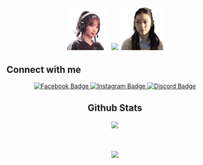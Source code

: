 ## 
<div id="header" align="center">
  <img src="https://github.com/sleeplessmiro/sleeplessmiro/blob/main/com-webp-to-gif-converter-unscreen%20(2).gif?raw=true"  width="100"/>
  <img src="https://github.com/sleeplessmiro/sleeplessmiro/blob/main/com-webp-to-gif-converter-unscreen.gif?raw=true"  width="100"/>
  <img src="https://github.com/sleeplessmiro/sleeplessmiro/blob/main/com-webp-to-gif-converter-unscreen%20(1).gif?raw=true" width="100"/>
  
</div>

## Connect with me  
<div id="badges" align="center">
  <a href="https://www.facebook.com/profile.php?id=100085535657818">
    <img src="https://img.shields.io/badge/Facebook-%231877F2.svg?logo=Facebook&logoColor=white" alt="Facebook Badge"/>
  </a>
  <a href="https://www.instagram.com/thivxvvi/">
    <img src="https://img.shields.io/badge/Instagram-%23E4405F.svg?logo=Instagram&logoColor=white" alt="Instagram Badge"/>
  </a>
  <a href="https://discord.com/users/1281271704148119665">
    <img src="https://img.shields.io/badge/Discord-%235865F2.svg?&logo=discord&logoColor=white" alt="Discord Badge"/>
  </a>

  <br/>  



## Github Stats  

<div align="center"><img src="https://github-readme-stats.vercel.app/api?username=sleeplessmiro&show_icons=true&count_private=true&hide_border=true" align="center" /></div>  

<br/> 

<br/>  

<br/>  

<div align="center">
<img src="https://komarev.com/ghpvc/?username=sleeplessmiro&&style=flat-square" align="center" />
</div>  
  

<br/>  

</div>
